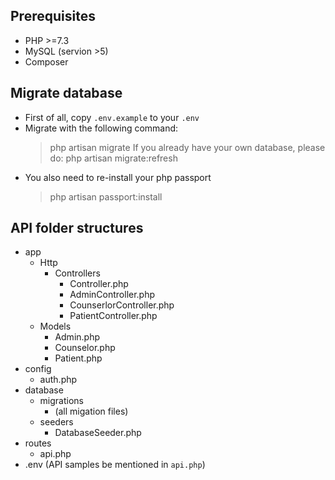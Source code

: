 ## Prerequisites

-   PHP >=7.3
-   MySQL (servion >5)
-   Composer

## Migrate database

-   First of all, copy `.env.example` to your `.env`
-   Migrate with the following command:
    > php artisan migrate
    > If you already have your own database, please do:
    > php artisan migrate:refresh
-   You also need to re-install your php passport
    > php artisan passport:install

## API folder structures

-   app
    -   Http
        -   Controllers
            -   Controller.php
            -   AdminController.php
            -   CounserlorController.php
            -   PatientController.php
    -   Models
        -   Admin.php
        -   Counselor.php
        -   Patient.php
-   config
    -   auth.php
-   database
    -   migrations
        -   (all migation files)
    -   seeders
        -   DatabaseSeeder.php
-   routes
    -   api.php
-   .env
(API samples be mentioned in `api.php`)
